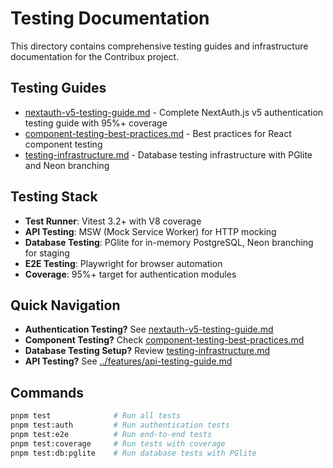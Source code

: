 # Testing Documentation

This directory contains comprehensive testing guides and infrastructure documentation for the Contribux project.

## Testing Guides

- [nextauth-v5-testing-guide.md](nextauth-v5-testing-guide.md) - Complete NextAuth.js v5 authentication testing guide with 95%+ coverage
- [component-testing-best-practices.md](component-testing-best-practices.md) - Best practices for React component testing
- [testing-infrastructure.md](testing-infrastructure.md) - Database testing infrastructure with PGlite and Neon branching

## Testing Stack

- **Test Runner**: Vitest 3.2+ with V8 coverage
- **API Testing**: MSW (Mock Service Worker) for HTTP mocking
- **Database Testing**: PGlite for in-memory PostgreSQL, Neon branching for staging
- **E2E Testing**: Playwright for browser automation
- **Coverage**: 95%+ target for authentication modules

## Quick Navigation

- **Authentication Testing?** See [nextauth-v5-testing-guide.md](nextauth-v5-testing-guide.md)
- **Component Testing?** Check [component-testing-best-practices.md](component-testing-best-practices.md)
- **Database Testing Setup?** Review [testing-infrastructure.md](testing-infrastructure.md)
- **API Testing?** See [../features/api-testing-guide.md](../features/api-testing-guide.md)

## Commands

```bash
pnpm test              # Run all tests
pnpm test:auth         # Run authentication tests
pnpm test:e2e          # Run end-to-end tests
pnpm test:coverage     # Run tests with coverage
pnpm test:db:pglite    # Run database tests with PGlite
```